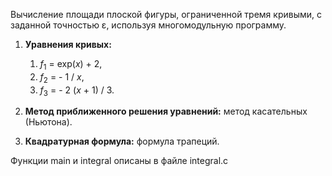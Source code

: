 Вычисление площади плоской фигуры, ограниченной тремя кривыми, с заданной точностью ε, используя многомодульную программу.

1. **Уравнения кривых:**
   1. <var>f</var><sub>1</sub> = exp(<var>x</var>) + 2,
   2. <var>f</var><sub>2</sub> = - 1 / <var>x</var>,
   3. <var>f</var><sub>3</sub> = - 2 (<var>x</var> + 1) / 3.

2. **Метод приближенного решения уравнений:** метод касательных (Ньютона).
3. **Квадратурная формула:** формула трапеций.

Функции main и integral описаны в файле integral.c
